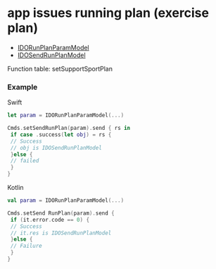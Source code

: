 # app issues running plan (exercise plan)
* [IDORunPlanParamModel](../model/IDORunPlanParamModel.md)
* [IDOSendRunPlanModel](../model/IDOSendRunPlanModel.md)

Function table: setSupportSportPlan

### Example 

Swift
```swift
let param = IDORunPlanParamModel(...)

Cmds.setSendRunPlan(param).send { rs in
 if case .success(let obj) = rs {
 // Success
 // obj is IDOSendRunPlanModel
 }else {
 // failed
 }
}
```

Kotlin
```kotlin
val param = IDORunPlanParamModel(...)

Cmds.setSend RunPlan(param).send { 
 if (it.error.code == 0) {
 // Success 
 // it.res is IDOSendRunPlanModel
 }else {
 // Failure 
 }
}
```
